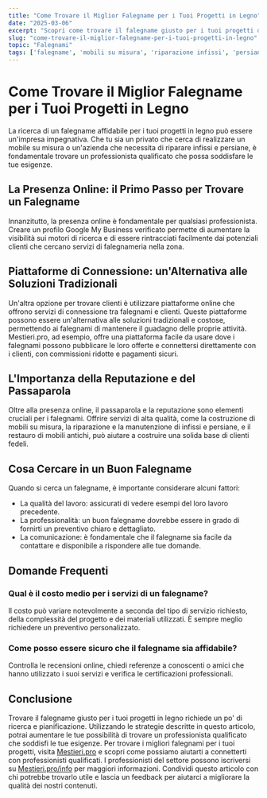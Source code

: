 ```yaml
---
title: "Come Trovare il Miglior Falegname per i Tuoi Progetti in Legno"
date: "2025-03-06"
excerpt: "Scopri come trovare il falegname giusto per i tuoi progetti di falegnameria, dalla realizzazione di mobili su misura alla riparazione di infissi e persiane."
slug: "come-trovare-il-miglior-falegname-per-i-tuoi-progetti-in-legno"
topic: "Falegnami"
tags: ['falegname', 'mobili su misura', 'riparazione infissi', 'persiane', 'restauro mobili antichi']
---
```

# Come Trovare il Miglior Falegname per i Tuoi Progetti in Legno

La ricerca di un falegname affidabile per i tuoi progetti in legno può essere un'impresa impegnativa. Che tu sia un privato che cerca di realizzare un mobile su misura o un'azienda che necessita di riparare infissi e persiane, è fondamentale trovare un professionista qualificato che possa soddisfare le tue esigenze.

## La Presenza Online: il Primo Passo per Trovare un Falegname

Innanzitutto, la presenza online è fondamentale per qualsiasi professionista. Creare un profilo Google My Business verificato permette di aumentare la visibilità sui motori di ricerca e di essere rintracciati facilmente dai potenziali clienti che cercano servizi di falegnameria nella zona.

## Piattaforme di Connessione: un'Alternativa alle Soluzioni Tradizionali

Un'altra opzione per trovare clienti è utilizzare piattaforme online che offrono servizi di connessione tra falegnami e clienti. Queste piattaforme possono essere un'alternativa alle soluzioni tradizionali e costose, permettendo ai falegnami di mantenere il guadagno delle proprie attività. Mestieri.pro, ad esempio, offre una piattaforma facile da usare dove i falegnami possono pubblicare le loro offerte e connettersi direttamente con i clienti, con commissioni ridotte e pagamenti sicuri.

## L'Importanza della Reputazione e del Passaparola

Oltre alla presenza online, il passaparola e la reputazione sono elementi cruciali per i falegnami. Offrire servizi di alta qualità, come la costruzione di mobili su misura, la riparazione e la manutenzione di infissi e persiane, e il restauro di mobili antichi, può aiutare a costruire una solida base di clienti fedeli.

## Cosa Cercare in un Buon Falegname

Quando si cerca un falegname, è importante considerare alcuni fattori:
- La qualità del lavoro: assicurati di vedere esempi del loro lavoro precedente.
- La professionalità: un buon falegname dovrebbe essere in grado di fornirti un preventivo chiaro e dettagliato.
- La comunicazione: è fondamentale che il falegname sia facile da contattare e disponibile a rispondere alle tue domande.

## Domande Frequenti

### Qual è il costo medio per i servizi di un falegname?
Il costo può variare notevolmente a seconda del tipo di servizio richiesto, della complessità del progetto e dei materiali utilizzati. È sempre meglio richiedere un preventivo personalizzato.

### Come posso essere sicuro che il falegname sia affidabile?
Controlla le recensioni online, chiedi referenze a conoscenti o amici che hanno utilizzato i suoi servizi e verifica le certificazioni professionali.

## Conclusione

Trovare il falegname giusto per i tuoi progetti in legno richiede un po' di ricerca e pianificazione. Utilizzando le strategie descritte in questo articolo, potrai aumentare le tue possibilità di trovare un professionista qualificato che soddisfi le tue esigenze. Per trovare i migliori falegnami per i tuoi progetti, visita [Mestieri.pro](https://mestieri.pro) e scopri come possiamo aiutarti a connetterti con professionisti qualificati. I professionisti del settore possono iscriversi su [Mestieri.pro/info](https://mestieri.pro/info) per maggiori informazioni. Condividi questo articolo con chi potrebbe trovarlo utile e lascia un feedback per aiutarci a migliorare la qualità dei nostri contenuti.